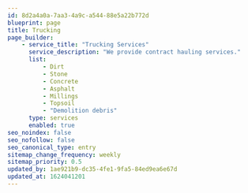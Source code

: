 ```yaml
---
id: 8d2a4a0a-7aa3-4a9c-a544-88e5a22b772d
blueprint: page
title: Trucking
page_builder:
    - service_title: "Trucking Services"
      service_description: "We provide contract hauling services."
      list:
          - Dirt
          - Stone
          - Concrete
          - Asphalt
          - Millings
          - Topsoil
          - "Demolition debris"
      type: services
      enabled: true
seo_noindex: false
seo_nofollow: false
seo_canonical_type: entry
sitemap_change_frequency: weekly
sitemap_priority: 0.5
updated_by: 1ae921b9-dc35-4fe1-9fa5-84ed9ea6e67d
updated_at: 1624041201
---
```

